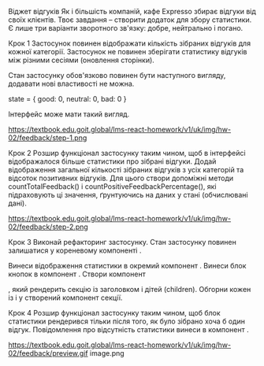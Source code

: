Віджет відгуків Як і більшість компаній, кафе Expresso збирає відгуки від своїх
клієнтів. Твоє завдання – створити додаток для збору статистики. Є лише три
варіанти зворотного зв'язку: добре, нейтрально і погано.

Крок 1 Застосунок повинен відображати кількість зібраних відгуків для кожної
категорії. Застосунок не повинен зберігати статистику відгуків між різними
сесіями (оновлення сторінки).

Стан застосунку обов'язково повинен бути наступного вигляду, додавати нові
властивості не можна.

state = { good: 0, neutral: 0, bad: 0 }

Інтерфейс може мати такий вигляд.

https://textbook.edu.goit.global/lms-react-homework/v1/uk/img/hw-02/feedback/step-1.png

Крок 2 Розшир функціонал застосунку таким чином, щоб в інтерфейсі відображалося
більше статистики про зібрані відгуки. Додай відображення загальної кількості
зібраних відгуків з усіх категорій та відсоток позитивних відгуків. Для цього
створи допоміжні методи countTotalFeedback() і
countPositiveFeedbackPercentage(), які підраховують ці значення, ґрунтуючись на
даних у стані (обчислювані дані).

https://textbook.edu.goit.global/lms-react-homework/v1/uk/img/hw-02/feedback/step-2.png

Крок 3 Виконай рефакторинг застосунку. Стан застосунку повинен залишатися у
кореневому компоненті <App>.

Винеси відображення статистики в окремий компонент
<Statistics good={} neutral={} bad={} total={} positivePercentage={}>. Винеси
блок кнопок в компонент <FeedbackOptions options={} onLeaveFeedback={}>. Створи
компонент <Section title="">, який рендерить секцію із заголовком і дітей
(children). Обгорни кожен із <Statistics> і <FeedbackOptions> у створений
компонент секції.

Крок 4 Розшир функціонал застосунку таким чином, щоб блок статистики рендерився
тільки після того, як було зібрано хоча б один відгук. Повідомлення про
відсутність статистики винеси в компонент
<Notification message="There is no feedback">.

https://textbook.edu.goit.global/lms-react-homework/v1/uk/img/hw-02/feedback/preview.gif
image.png
